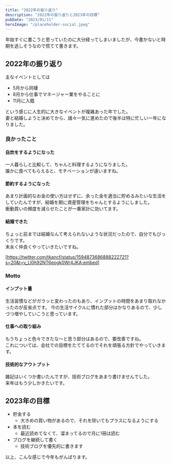 ```yaml
---
title: "2022年の振り返り"
description: "2022年の振り返りと2023年の目標"
pubDate: "2023/01/11"
heroImage: "/placeholder-social.jpeg"
---
```


年始すぐに書こうと思っていたのに大分経ってしまいましたが、今書かないと時期を逃しそうなので慌てて書きます。

## 2022年の振り返り

主なイベントとしては

- 5月から同棲
- 8月から仕事でマネージャー業をやることに
- 11月に入籍

という感じに人生的に大きなイベントが複雑あった年でした。  
妻と結婚しようと決めてから、諸々一気に進めたので後半は特に忙しい一年になりました。  

### 良かったこと

#### 自炊をするようになった

一人暮らしと比較して、ちゃんと料理するようになりました。  
誰かに食べてもらえると、モチベーションが違いますね。

#### 節約するようになった

あまり計画的なお金の使い方はせずに、余った金を適当に貯めるみたいな生活をしていたんですが、結婚を期に資産管理をちゃんとするようにしました。  
衝動買いの頻度を減らせたことが一番家計に効いてます。

#### 結婚できた

ちょっと前までは結婚なんて考えられないような状況だったので、自分でもびっくりです。  
末永く仲良くやっていきたいですね。

[https://twitter.com/tkancf/status/1594873686888222721?s=20&t=v_Ll0h92NT6eogk0Wr4JKA:embed]

### Motto

#### インプット量

生活習慣などがガラッと変わったのもあり、インプットの時間をあまり取れなかったのが反省点です。
今の生活サイクルに慣れた部分はかなりあるので、少しづつ増やしていこうと思っています。  

#### 仕事への取り組み

もうちょっと色々できたな〜と思う部分はあるので、要改善ですね。  
これについては、会社での目標をたててるのでそれを頑張る方針でやっていきます。

#### 技術的なアウトプット

雑記はいくつか書いたんですが、技術ブログをあまり書けませんでした。  
来年はもう少しかきたいです。

## 2023年の目標

- 貯金する
  - 大きめの買い物があるので、それを除いてもプラスになるようにする
- 本を読む
  - 最近読めてなくて、溜まってるので月に1冊は読む
- ブログを継続して書く
  - 技術ブログを優先的に書きます

以上、こんな感じで今年もがんばります。
